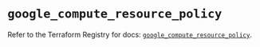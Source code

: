 # `google_compute_resource_policy`

Refer to the Terraform Registry for docs: [`google_compute_resource_policy`](https://registry.terraform.io/providers/hashicorp/google/6.10.0/docs/resources/compute_resource_policy).
